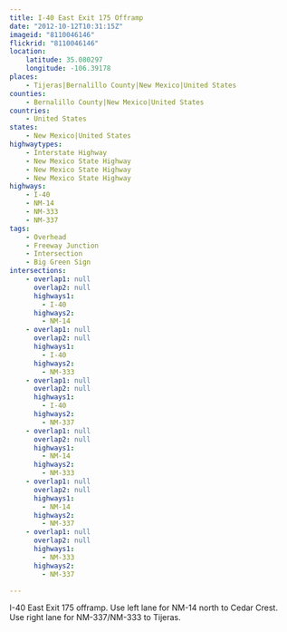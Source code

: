 ```yaml
---
title: I-40 East Exit 175 Offramp
date: "2012-10-12T10:31:15Z"
imageid: "8110046146"
flickrid: "8110046146"
location:
    latitude: 35.080297
    longitude: -106.39178
places:
    - Tijeras|Bernalillo County|New Mexico|United States
counties:
    - Bernalillo County|New Mexico|United States
countries:
    - United States
states:
    - New Mexico|United States
highwaytypes:
    - Interstate Highway
    - New Mexico State Highway
    - New Mexico State Highway
    - New Mexico State Highway
highways:
    - I-40
    - NM-14
    - NM-333
    - NM-337
tags:
    - Overhead
    - Freeway Junction
    - Intersection
    - Big Green Sign
intersections:
    - overlap1: null
      overlap2: null
      highways1:
        - I-40
      highways2:
        - NM-14
    - overlap1: null
      overlap2: null
      highways1:
        - I-40
      highways2:
        - NM-333
    - overlap1: null
      overlap2: null
      highways1:
        - I-40
      highways2:
        - NM-337
    - overlap1: null
      overlap2: null
      highways1:
        - NM-14
      highways2:
        - NM-333
    - overlap1: null
      overlap2: null
      highways1:
        - NM-14
      highways2:
        - NM-337
    - overlap1: null
      overlap2: null
      highways1:
        - NM-333
      highways2:
        - NM-337

---
```

I-40 East Exit 175 offramp.  Use left lane for NM-14 north to Cedar Crest.  Use right lane for NM-337/NM-333 to Tijeras.